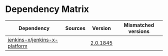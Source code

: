 # Dependency Matrix

Dependency | Sources | Version | Mismatched versions
---------- | ------- | ------- | -------------------
[jenkins-x/jenkins-x-platform](https://github.com/jenkins-x/jenkins-x-platform) |  | [2.0.1845](https://github.com/jenkins-x/jenkins-x-platform/releases/tag/v2.0.1845) | 
